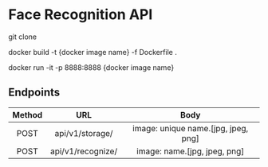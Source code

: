 # Face Recognition API


git clone

docker build -t {docker image name} -f Dockerfile .

docker run -it -p 8888:8888 {docker image name}

## Endpoints

| Method    | URL                | Body                                  |
| :-------: | :----------------: | :-----------------------------------: |
| POST      | api/v1/storage/    | image: unique name.[jpg, jpeg, png]   | 
| POST      | api/v1/recognize/  | image: name.[jpg, jpeg, png]          |

